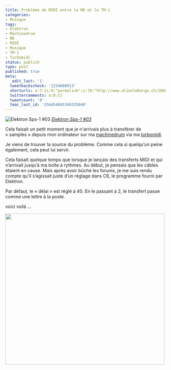 ```yaml
---
title: Problème de MIDI entre la MD et la TM-1
categories:
- Musique
tags:
- Elektron
- Machinedrum
- MD
- MIDI
- Musique
- TM-1
- Turbomidi
status: publish
type: post
published: true
meta:
  _edit_last: '1'
  tweetbackscheck: '1234600913'
  shorturls: a:7:{s:9:"permalink";s:78:"http://www.alienlebarge.ch/2008/11/09/probleme-de-midi-entre-la-md-et-la-tm-1/";s:7:"tinyurl";s:25:"http://tinyurl.com/dj3rcq";s:4:"isgd";s:17:"http://is.gd/ijWi";s:5:"bitly";s:20:"http://bit.ly/1KO5WC";s:5:"snipr";s:22:"http://snipr.com/b9t71";s:5:"snurl";s:22:"http://snurl.com/b9t71";s:7:"snipurl";s:24:"http://snipurl.com/b9t71";}
  twittercomments: a:0:{}
  tweetcount: '0'
  tmac_last_id: '256454045349335040'
---
```

<img src="http://farm3.static.flickr.com/2258/2121076338_44962f2957.jpg" alt="Elektron Sps-1 #03" />
<em><a title="photo sharing" href="http://www.flickr.com/photos/ezcrope/2121076338/">Elektron Sps-1 #03</a></em>

Cela faisait un petit moment que je n'arrivais plus à transférer de « samples » depuis mon ordinateur sur ma <a href="http://elektron.se/products/?sPage=overview&amp;sProd=ES_SPS1MK2.uw">machinedrum</a> via ma <a href="http://elektron.se/products/?sPage=overview&amp;sProd=EA_TM.TM-1">turbomidi</a>.

Je viens de trouver la source du problème. Comme cela si quelqu’un peine également, cela peut lui servir.

<!--more-->

Cela faisait quelque temps que lorsque je lançais des transferts MIDI et qui n’arrivait jusqu’à ma boîte à rythmes. Au début, je pensais que les câbles étaient en cause. Mais après avoir bûché les forums, je me suis rendu compte qu’il s’agissait juste d’un réglage dans C6, le programme fourni par Elektron. 

Par défaut, le « délai » est réglé à 40. En le passant à 2, le transfert passe comme une lettre à la poste.

voici voilà ...

<span style="color: #0000ee; text-decoration: underline;"><img class="alignnone size-medium wp-image-748" title="midi-preferences" src="https://dlgjp9x71cipk.cloudfront.net/2008/11/midi-preferences-500x474.png" alt="" width="500" height="474" /></span>
